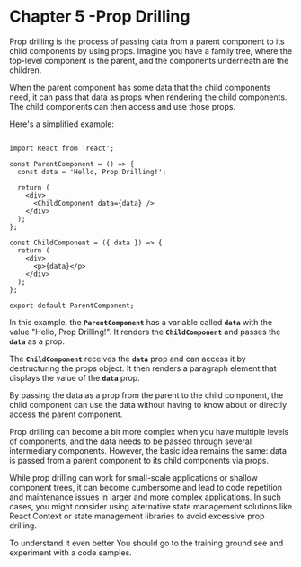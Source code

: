 # Chapter 5 -Prop Drilling

Prop drilling is the process of passing data from a parent component to its child components by using props. Imagine you have a family tree, where the top-level component is the parent, and the components underneath are the children.

When the parent component has some data that the child components need, it can pass that data as props when rendering the child components. The child components can then access and use those props.

Here's a simplified example:

```

import React from 'react';

const ParentComponent = () => {
  const data = 'Hello, Prop Drilling!';

  return (
    <div>
      <ChildComponent data={data} />
    </div>
  );
};

const ChildComponent = ({ data }) => {
  return (
    <div>
      <p>{data}</p>
    </div>
  );
};

export default ParentComponent;

```

In this example, the **`ParentComponent`** has a variable called **`data`** with the value "Hello, Prop Drilling!". It renders the **`ChildComponent`** and passes the **`data`** as a prop.

The **`ChildComponent`** receives the **`data`** prop and can access it by destructuring the props object. It then renders a paragraph element that displays the value of the **`data`** prop.

By passing the data as a prop from the parent to the child component, the child component can use the data without having to know about or directly access the parent component.

Prop drilling can become a bit more complex when you have multiple levels of components, and the data needs to be passed through several intermediary components. However, the basic idea remains the same: data is passed from a parent component to its child components via props.

While prop drilling can work for small-scale applications or shallow component trees, it can become cumbersome and lead to code repetition and maintenance issues in larger and more complex applications. In such cases, you might consider using alternative state management solutions like React Context or state management libraries to avoid excessive prop drilling.

To understand it even better You should go to the training ground see and experiment with a code samples.